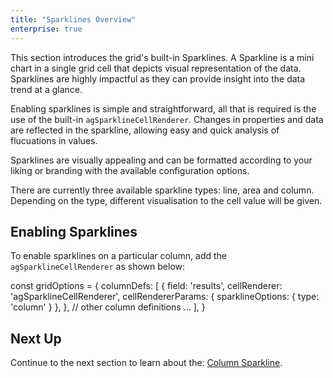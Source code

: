```yaml
---
title: "Sparklines Overview"
enterprise: true
---
```


This section introduces the grid's built-in Sparklines. A Sparkline is a mini chart in a single grid cell that depicts visual representation of the data. Sparklines are highly impactful as they can provide insight into the data trend at a glance.

Enabling sparklines is simple and straightforward, all that is required is the use of the built-in `agSparklineCellRenderer`. Changes in properties and data are reflected in the sparkline, allowing easy and quick analysis of flucuations in values.

Sparklines are visually appealing and can be formatted according to your liking or branding with the available configuration options.

There are currently three available sparkline types: line, area and column. Depending on the type, different visualisation to the cell value will be given.

## Enabling Sparklines

To enable sparklines on a particular column, add the `agSparklineCellRenderer` as shown below:

<snippet>
const gridOptions = {
    columnDefs: [
        {
            field: 'results',
            cellRenderer: 'agSparklineCellRenderer',
            cellRendererParams: {
                sparklineOptions: {
                    type: 'column'
                }
            },
        },
        // other column definitions ...
    ],
}
</snippet>

<grid-example title='Enabling Sparklines' name='enabling-sparklines' type='generated' options='{ "enterprise": true, "exampleHeight": 585, "modules": ["clientside", "sparklines"] }'></grid-example>

## Next Up

Continue to the next section to learn about the: [Column Sparkline](/column-sparkline/).
